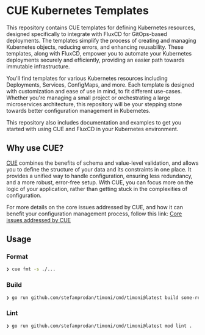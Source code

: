# CUE Kubernetes Templates

This repository contains CUE templates for defining Kubernetes resources, designed specifically to integrate with FluxCD for GitOps-based deployments. The templates simplify the process of creating and managing Kubernetes objects, reducing errors, and enhancing reusability. These templates, along with FluxCD, empower you to automate your Kubernetes deployments securely and efficiently, providing an easier path towards immutable infrastructure.

You'll find templates for various Kubernetes resources including Deployments, Services, ConfigMaps, and more. Each template is designed with customization and ease of use in mind, to fit different use-cases. Whether you're managing a small project or orchestrating a large microservices architecture, this repository will be your stepping stone towards better configuration management in Kubernetes.

This repository also includes documentation and examples to get you started with using CUE and FluxCD in your Kubernetes environment.

## Why use CUE?

[CUE](https://cuelang.org/) combines the benefits of schema and value-level validation, and allows you to define the structure of your data and its constraints in one place. It provides a unified way to handle configuration, ensuring less redundancy, and a more robust, error-free setup. With CUE, you can focus more on the logic of your application, rather than getting stuck in the complexities of configuration.

For more details on the core issues addressed by CUE, and how it can benefit your configuration management process, follow this link: [Core issues addressed by CUE](https://cuelang.org/docs/usecases/configuration/#core-issues-addressed-by-cue)

## Usage

### Format

```sh
❯ cue fmt -s ./...
```

### Build

```sh
❯ go run github.com/stefanprodan/timoni/cmd/timoni@latest build some-release-name .
```

### Lint

```sh
❯ go run github.com/stefanprodan/timoni/cmd/timoni@latest mod lint .
```
